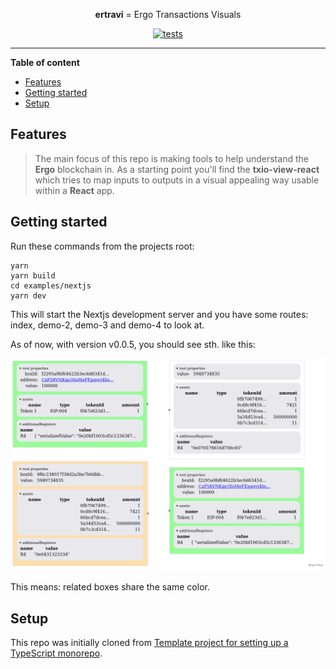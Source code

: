 <!--suppress HtmlDeprecatedAttribute -->
<div align="center">

**ertravi** = Ergo Transactions Visuals

[![tests](https://github.com/RalfWeiss/ergo-transaction-visual/actions/workflows/tests.yml/badge.svg)](https://github.com/RalfWeiss/ergo-transaction-visual/actions/workflows/tests.yml)

</div>

----

<!-- START doctoc generated TOC please keep comment here to allow auto update -->
<!-- DON'T EDIT THIS SECTION, INSTEAD RE-RUN doctoc TO UPDATE -->
**Table of content**

- [Features](#features)
- [Getting started](#getting-started)
- [Setup](#setup)

<!-- END doctoc generated TOC please keep comment here to allow auto update -->

## Features

> The main focus of this repo is making tools to help understand the **Ergo** blockchain in. As a starting point you'll find the **txio-view-react** which tries to map inputs to outputs in a visual appealing way usable within a **React** app.

## Getting started

Run these commands from the projects root:

```
yarn
yarn build
cd examples/nextjs
yarn dev
```

This will start the Nextjs development server and you have some routes:  index, demo-2, demo-3 and demo-4 to look at.

As of now, with version v0.0.5, you should see sth. like this:

![](media/demo-output-v0-0-3.png)

This means: related boxes share the same color.

## Setup

This repo was initially cloned from [Template project for setting up a TypeScript monorepo](https://github.com/NiGhTTraX/ts-monorepo).

